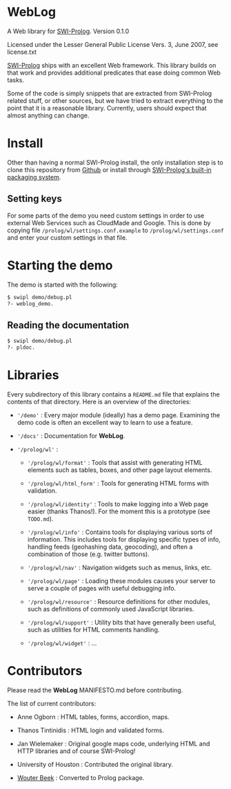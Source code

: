 **WebLog**
==========

A Web library for [SWI-Prolog](http://www.swi-prolog.org).
Version 0.1.0

Licensed under the Lesser General Public License Vers. 3, June 2007,
see license.txt

[SWI-Prolog](http://www.swi-prolog.org) ships with an excellent Web framework.
This library builds on that work and provides additional predicates that ease doing common Web tasks.

Some of the code is simply snippets that are extracted from SWI-Prolog related stuff, or other sources, but we have tried to extract everything to the point that it is a reasonable library.
Currently, users should expect that almost anything can change.



Install
=======

Other than having a normal SWI-Prolog install, the only installation step is to clone this repository from [Github](https://github.com/Anniepoo/weblog) or install through [SWI-Prolog's built-in packaging system](http://www.swi-prolog.org/pack/list).

Setting keys
------------

For some parts of the demo you need custom settings in order to use
external Web Services such as CloudMade and Google.
This is done by copying file `/prolog/wl/settings.conf.example` to
`/prolog/wl/settings.conf` and enter your custom settings in that file.



Starting the demo
=================

The demo is started with the following:

```bash
$ swipl demo/debug.pl
?- weblog_demo.
```

Reading the documentation
-------------------------

```bash
$ swipl demo/debug.pl
?- pldoc.
```



Libraries
=========

Every subdirectory of this library contains a `README.md` file that explains the contents of that directory.
Here is an overview of the directories:
  
  * `'/demo'` :
  Every major module (ideally) has a demo page.
  Examining the demo code is often an excellent way to learn to use a feature.
  
  * `'/docs'` :
  Documentation for **WebLog**.
  
  * `'/prolog/wl'` :
    * `'/prolog/wl/format'` :
    Tools that assist with generating HTML elements such as tables, boxes, and other page layout elements.
    
    * `'/prolog/wl/html_form'` :
    Tools for generating HTML forms with validation.
    
    * `'/prolog/wl/identity'` :
    Tools to make logging into a Web page easier (thanks Thanos!).
    For the moment this is a prototype (see `TODO.md`).
    
    * `'/prolog/wl/info'` :
    Contains tools for displaying various sorts of information.
    This includes tools for displaying specific types of info, handling feeds (geohashing data, geocoding), and often a combination of those (e.g. twitter buttons).
    
    * `'/prolog/wl/nav'` :
    Navigation widgets such as menus, links, etc.
    
    * `'/prolog/wl/page'` :
    Loading these modules causes your server to serve a couple of pages with useful debugging info.
    
    * `'/prolog/wl/resource'` :
    Resource definitions for other modules, such as definitions of commonly used JavaScript libraries.
    
    * `'/prolog/wl/support'` :
    Utility bits that have generally been useful, such as utilities for HTML comments handling.
    
    * `'/prolog/wl/widget'` :
    ...



Contributors
============

Please read the **WebLog** MANIFESTO.md before contributing.

The list of current contributors:
  
  * Anne Ogborn :
  HTML tables, forms, accordion, maps.
  
  * Thanos Tintinidis :
  HTML login and validated forms.
  
  * Jan Wielemaker :
  Original google maps code, underlying HTML and HTTP libraries and of course SWI-Prolog!
  
  * University of Houston :
  Contributed the original library.
  
  * [Wouter Beek](http://www.wouterbeek.com) :
  Converted to Prolog package.
